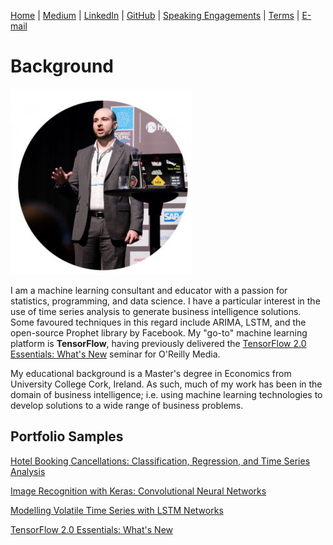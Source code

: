 [Home](https://mgcodesandstats.github.io/) |
[Medium](https://medium.com/@firstclassanalyticsmg) |
[LinkedIn](https://www.linkedin.com/in/michaeljgrogan/) |
[GitHub](https://github.com/mgcodesandstats) |
[Speaking Engagements](https://mgcodesandstats.github.io/speaking-engagements/) |
[Terms](https://mgcodesandstats.github.io/terms/) |
[E-mail](mailto:contact@michael-grogan.com)


# Background

![profile](resize-0251.jpg)

I am a machine learning consultant and educator with a passion for statistics, programming, and data science. I have a particular interest in the use of time series analysis to generate business intelligence solutions. Some favoured techniques in this regard include ARIMA, LSTM, and the open-source Prophet library by Facebook. My "go-to" machine learning platform is **TensorFlow**, having previously delivered the [TensorFlow 2.0 Essentials: What's New](https://learning.oreilly.com/live-training/courses/tensorflow-20-essentials-whats-new/0636920307167/) seminar for O'Reilly Media.

My educational background is a Master's degree in Economics from University College Cork, Ireland. As such, much of my work has been in the domain of business intelligence; i.e. using machine learning technologies to develop solutions to a wide range of business problems.

## Portfolio Samples

[Hotel Booking Cancellations: Classification, Regression, and Time Series Analysis](https://www.michael-grogan.com/hotel-modelling)

[Image Recognition with Keras: Convolutional Neural Networks](https://www.michael-grogan.com/image-recognition-with-keras-convolutional-neural-networks/)

[Modelling Volatile Time Series with LSTM Networks](https://www.michael-grogan.com/lstm-rainfall/)

[TensorFlow 2.0 Essentials: What's New](https://github.com/MGCodesandStats/tfv2)